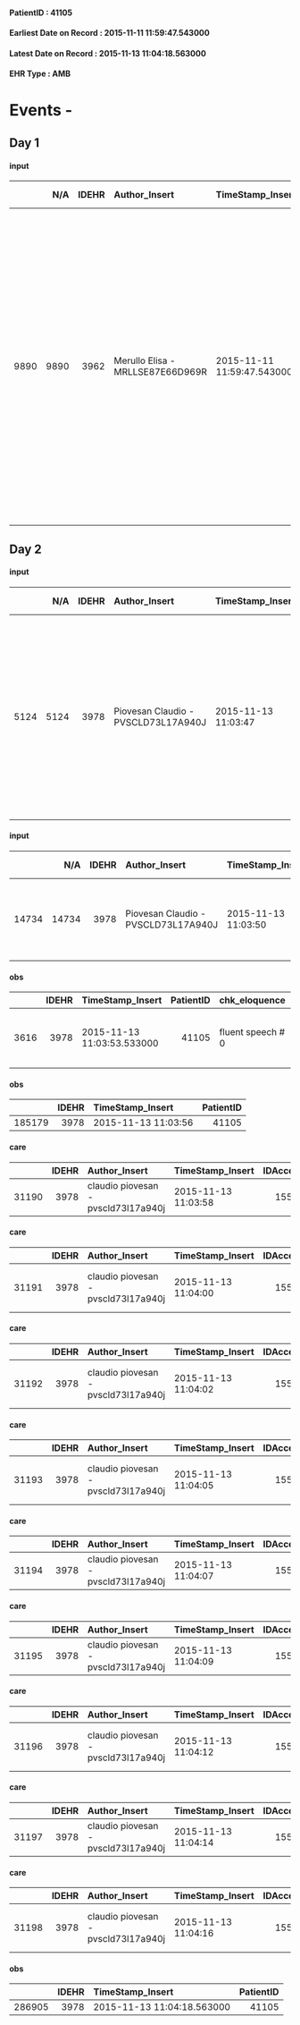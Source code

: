 
#### PatientID : 41105
#### Earliest Date on Record : 2015-11-11 11:59:47.543000
#### Latest Date on Record : 2015-11-13 11:04:18.563000
#### EHR Type : AMB

# Events - 

## Day 1

#### input
|      |    N/A |   IDEHR | Author_Insert                    | TimeStamp_Insert           | EHRType   |   PatientID |   IDDigitalSignDocument | persone_vicine   |   Unnamed: 0_x.1 |   IDANAMNESI_SOCIALE | Patient   | FamigliaAltro   | Paziente_T   | FamigliaAltro_T   |   Non_Rilevabile_x.1 | Note_Non_Rilevabile_x.1   | opt_Problemi   | Note_I                                                                                                                     | ds_note_timori                                                                                                                                                         | chk_contr_sintomi   | opt_paziente_a   | opt_famiglia_a   | opt_adeguatezza   | ds_note_ad                                                      | opt_paziente_solo   | ds_note_con                                                                                                                                                                                                                                                                                                       | opt_presente_assente   | Presenza_minori   | Caregiver_principale   | opt_capacita   | ds_familiari_coinv   | opt_necessario   | opt_presente   | opt_risorse_ec   | opt_paziente_psi   | opt_Ins_vol   | ds_note_prio                                                                                                                                   | opt_paziente_ad   | opt_caregiver_ad   | opt_esenzione   | opt_inv_civile            |   ds_codice_es | Needs     | Domestic partnership           | Fragility   | opt_disponibilita_f   | opt_indennita_acc         | opt_legge                 | opt_famiglia_psi   | opt_disponibilit_paz   |
|-----:|-------:|--------:|:---------------------------------|:---------------------------|:----------|------------:|------------------------:|:-----------------|-----------------:|---------------------:|:----------|:----------------|:-------------|:------------------|---------------------:|:--------------------------|:---------------|:---------------------------------------------------------------------------------------------------------------------------|:-----------------------------------------------------------------------------------------------------------------------------------------------------------------------|:--------------------|:-----------------|:-----------------|:------------------|:----------------------------------------------------------------|:--------------------|:------------------------------------------------------------------------------------------------------------------------------------------------------------------------------------------------------------------------------------------------------------------------------------------------------------------|:-----------------------|:------------------|:-----------------------|:---------------|:---------------------|:-----------------|:---------------|:-----------------|:-------------------|:--------------|:-----------------------------------------------------------------------------------------------------------------------------------------------|:------------------|:-------------------|:----------------|:--------------------------|---------------:|:----------|:-------------------------------|:------------|:----------------------|:--------------------------|:--------------------------|:-------------------|:-----------------------|
| 9890 |   9890 |    3962 | Merullo Elisa - MRLLSE87E66D969R | 2015-11-11 11:59:47.543000 | AMB       |       41105 |                  183937 | N/A              |             1807 |                 1249 | No#0      | Si#1            | No#0         | Si#1              |                    0 | NR                        | No#0           | Il figlio √® apparso informato della situazione ma in difficolt√† nell'eventuale interruzione delle infusioni di albumina. | Il figlio √® apparso molto titubante sul procedere ad un percorso di cure palliative; titubante soprattutto sull'eventuale interruzione delle infusioni dell'albumina. | controllo sintomi#0 | Indefinite#2     | Congruenti#1     | Da valutare#2     | Presente un solo figlio. Non ci sono altri parenti o familiari. | No#0                | Il pz vive con la coniuge di 83 anni ed il badante (presente nelle ore diurne). Un unico figlio che vive vicino e lavora come oculista. Figlio meno informato del badante sulle condizioni del pap√†. Il figlio molto titubante tanto da chiedermi una valutazione medica (per me √® un pz da prendere in carico) | Presente#1             | No#0              | caregiver              | Adeguato#0     | son                  | No#0             | Si#1           | Adeguate#1       | No#0               | No#0          | Il bisogno espresso √® a livello clinico. Spiegato il senso della nostra assistenza ed il setting domiciliare. Spiegata la questione albumina. | Parziale#1        | Totale#2           | Si#1            | in fase di accertamento#2 |             48 | Clinici#0 | Coniuge/Convivente#0;Badante#1 | nessuna#0   | Si#1                  | in fase di accertamento#2 | in fase di accertamento#2 | No#0               | Da verificare#2        |


## Day 2

#### input
|      |    N/A |   IDEHR | Author_Insert                       | TimeStamp_Insert    |   IDAccess | EHRType   |   PatientID |   IDDigitalSignDocument | persone_vicine   |   Unnamed: 0_y |   IDANAMNESI_MED |   Non_Rilevabile_y | Note_Non_Rilevabile_y   | diagnosis                                                                                                                                                                                                                                 |
|-----:|-------:|--------:|:------------------------------------|:--------------------|-----------:|:----------|------------:|------------------------:|:-----------------|---------------:|-----------------:|-------------------:|:------------------------|:------------------------------------------------------------------------------------------------------------------------------------------------------------------------------------------------------------------------------------------|
| 5124 |   5124 |    3978 | Piovesan Claudio - PVSCLD73L17A940J | 2015-11-13 11:03:47 |      15581 | AMB       |       41105 |                  185703 | N/A              |           2391 |             3068 |                  0 | NR                      | aa 87, HCC (dgn 5.2007) su cirrosi HCV. Massa in loggia surrenalica dx (7 cm). Cedimento D11 su base osteoporotica. S. depressiva. Ipotiroidismo. Anemizzazione (ultima emotrasfusione il 15.10). IRC (ultimo valore creatininemia 1,77). |

#### input
|       |    N/A |   IDEHR | Author_Insert                       | TimeStamp_Insert    |   IDAccess | EHRType   |   PatientID |   IDDigitalSignDocument | persone_vicine   |   Unnamed: 0_y.1 |   IDDIAGNOSI_ICD |   Non_Rilevabile_y.1 | Note_Non_Rilevabile_y.1   | I_ICD                                           | II_ICD                                              | III_ICD                                   | I_Anno   | III_Anno   |
|------:|-------:|--------:|:------------------------------------|:--------------------|-----------:|:----------|------------:|------------------------:|:-----------------|-----------------:|-----------------:|---------------------:|:--------------------------|:------------------------------------------------|:----------------------------------------------------|:------------------------------------------|:---------|:-----------|
| 14734 |  14734 |    3978 | Piovesan Claudio - PVSCLD73L17A940J | 2015-11-13 11:03:50 |      15581 | AMB       |       41105 |                  185704 | N/A              |              295 |              295 |                    0 | NR                        | 1550 - Tumori maligni primitivi del fegato#2048 | 5715 - Cirrosi epatica senza menzione di alcol#2357 | 2449 - Ipotiroidismo non specificato#2683 | 2007#47  | 2015#55    |

#### obs
|      |   IDEHR | TimeStamp_Insert           |   PatientID | chk_eloquence     | asthenia   | cachexia     | dyspnoea   | body_temp    | agitation_behavior_freq   | mood                                                     | cognitive_state   |
|-----:|--------:|:---------------------------|------------:|:------------------|:-----------|:-------------|:-----------|:-------------|:--------------------------|:---------------------------------------------------------|:------------------|
| 3616 |    3978 | 2015-11-13 11:03:53.533000 |       41105 | fluent speech # 0 | Severe # 3 | cachexia # 0 | No # 0     | Apyrexia # 0 | quiet # 0                 | Apathy # 00; closed in himself # 01; # 03 demoralization | Polished # 2      |

#### obs
|        |   IDEHR | TimeStamp_Insert    |   PatientID |
|-------:|--------:|:--------------------|------------:|
| 185179 |    3978 | 2015-11-13 11:03:56 |       41105 |

#### care
|       |   IDEHR | Author_Insert                       | TimeStamp_Insert    |   IDAccess | EHRType   |   PatientID |   IDTERAPIE_OUTPAT_VIDAS |   ds_dose | opt_via_di_somm   | ds_ora   | dt_data_inizio      |   opt_pregressa |   opt_somm_terapia |   opt_estemporanea |   opt_termina |   opt_somm_in_pompa | opt_farmaco                         |
|------:|--------:|:------------------------------------|:--------------------|-----------:|:----------|------------:|-------------------------:|----------:|:------------------|:---------|:--------------------|----------------:|-------------------:|-------------------:|--------------:|--------------------:|:------------------------------------|
| 31190 |    3978 | claudio piovesan - pvscld73l17a940j | 2015-11-13 11:03:58 |      15581 | amb       |       41105 |                     8722 |         1 | oral # 0 = 0      | 12 # 12  | 2015-11-13 00:00:00 |               0 |                  0 |                  0 |             0 |                   0 | folic acid (5 mg folina cps) # 1161 |

#### care
|       |   IDEHR | Author_Insert                       | TimeStamp_Insert    |   IDAccess | EHRType   |   PatientID |   IDTERAPIE_OUTPAT_VIDAS |   ds_dose | opt_via_di_somm   | ds_ora   | dt_data_inizio      |   opt_pregressa |   opt_somm_terapia |   opt_estemporanea |   opt_termina |   opt_somm_in_pompa | opt_farmaco                                   |
|------:|--------:|:------------------------------------|:--------------------|-----------:|:----------|------------:|-------------------------:|----------:|:------------------|:---------|:--------------------|----------------:|-------------------:|-------------------:|--------------:|--------------------:|:----------------------------------------------|
| 31191 |    3978 | claudio piovesan - pvscld73l17a940j | 2015-11-13 11:04:00 |      15581 | amb       |       41105 |                     8723 |         1 | oral # 0 = 0      | 07 # 7   | 2015-11-13 00:00:00 |               0 |                  0 |                  0 |             0 |                   0 | levothyroxine (eutirox 50 mcg tablets) # 1457 |

#### care
|       |   IDEHR | Author_Insert                       | TimeStamp_Insert    |   IDAccess | EHRType   |   PatientID |   IDTERAPIE_OUTPAT_VIDAS |   ds_dose | opt_via_di_somm   | ds_ora   | dt_data_inizio      |   opt_pregressa |   opt_somm_terapia |   opt_estemporanea |   opt_termina |   opt_somm_in_pompa | opt_farmaco                                   |
|------:|--------:|:------------------------------------|:--------------------|-----------:|:----------|------------:|-------------------------:|----------:|:------------------|:---------|:--------------------|----------------:|-------------------:|-------------------:|--------------:|--------------------:|:----------------------------------------------|
| 31192 |    3978 | claudio piovesan - pvscld73l17a940j | 2015-11-13 11:04:02 |      15581 | amb       |       41105 |                     8724 |         1 | oral # 0 = 0      | 20 # 20  | 2015-11-13 00:00:00 |               0 |                  0 |                  0 |             0 |                   0 | hydroxyzine (atarax 25 mg tablets rev) # 1879 |

#### care
|       |   IDEHR | Author_Insert                       | TimeStamp_Insert    |   IDAccess | EHRType   |   PatientID |   IDTERAPIE_OUTPAT_VIDAS |   ds_dose | opt_via_di_somm   | ds_ora   | dt_data_inizio      |   opt_pregressa |   opt_somm_terapia |   opt_estemporanea |   opt_termina |   opt_somm_in_pompa | opt_farmaco                             |
|------:|--------:|:------------------------------------|:--------------------|-----------:|:----------|------------:|-------------------------:|----------:|:------------------|:---------|:--------------------|----------------:|-------------------:|-------------------:|--------------:|--------------------:|:----------------------------------------|
| 31193 |    3978 | claudio piovesan - pvscld73l17a940j | 2015-11-13 11:04:05 |      15581 | amb       |       41105 |                     8725 |         1 | oral # 0 = 0      | 08 # 8   | 2015-11-13 00:00:00 |               0 |                  0 |                  0 |             0 |                   0 | furosemide (25 mg lasix tablets) # 1223 |

#### care
|       |   IDEHR | Author_Insert                       | TimeStamp_Insert    |   IDAccess | EHRType   |   PatientID |   IDTERAPIE_OUTPAT_VIDAS | ds_altro_farmaco        | ds_dose   | opt_via_di_somm   | ds_ora          | dt_data_inizio      |   opt_pregressa |   opt_somm_terapia |   opt_estemporanea |   opt_termina |   opt_somm_in_pompa | opt_farmaco              |
|------:|--------:|:------------------------------------|:--------------------|-----------:|:----------|------------:|-------------------------:|:------------------------|:----------|:------------------|:----------------|:--------------------|----------------:|-------------------:|-------------------:|--------------:|--------------------:|:-------------------------|
| 31194 |    3978 | claudio piovesan - pvscld73l17a940j | 2015-11-13 11:04:07 |      15581 | amb       |       41105 |                     8726 | kanrenol 100 mg tablets | 1/2 cpr   | oral # 0 = 0      | 03 # 3; 16 # 16 | 2015-11-13 00:00:00 |               0 |                  0 |                  0 |             0 |                   0 | other (see notes) # 2004 |

#### care
|       |   IDEHR | Author_Insert                       | TimeStamp_Insert    |   IDAccess | EHRType   |   PatientID |   IDTERAPIE_OUTPAT_VIDAS |   ds_dose | opt_via_di_somm   | ds_ora   | dt_data_inizio      |   opt_pregressa |   opt_somm_terapia |   opt_estemporanea |   opt_termina |   opt_somm_in_pompa | opt_farmaco                                   |
|------:|--------:|:------------------------------------|:--------------------|-----------:|:----------|------------:|-------------------------:|----------:|:------------------|:---------|:--------------------|----------------:|-------------------:|-------------------:|--------------:|--------------------:|:----------------------------------------------|
| 31195 |    3978 | claudio piovesan - pvscld73l17a940j | 2015-11-13 11:04:09 |      15581 | amb       |       41105 |                     8727 |         1 | oral # 0 = 0      | 16 # 16  | 2015-11-13 00:00:00 |               0 |                  0 |                  0 |             0 |                   0 | ursodeoxycholic acid (udca 300 mg cps) # 1026 |

#### care
|       |   IDEHR | Author_Insert                       | TimeStamp_Insert    |   IDAccess | EHRType   |   PatientID |   IDTERAPIE_OUTPAT_VIDAS | ds_dose       | opt_via_di_somm   | ds_ora          | dt_data_inizio      |   opt_pregressa |   opt_somm_terapia |   opt_estemporanea |   opt_termina |   opt_somm_in_pompa | opt_farmaco                                |
|------:|--------:|:------------------------------------|:--------------------|-----------:|:----------|------------:|-------------------------:|:--------------|:------------------|:----------------|:--------------------|----------------:|-------------------:|-------------------:|--------------:|--------------------:|:-------------------------------------------|
| 31196 |    3978 | claudio piovesan - pvscld73l17a940j | 2015-11-13 11:04:12 |      15581 | amb       |       41105 |                     8728 | 2 tablespoons | oral # 0 = 0      | 08 # 8; 16 # 16 | 2015-11-13 00:00:00 |               0 |                  0 |                  0 |             0 |                   0 | lactitol (eps portolac scir 500 ml) # 1031 |

#### care
|       |   IDEHR | Author_Insert                       | TimeStamp_Insert    |   IDAccess | EHRType   |   PatientID |   IDTERAPIE_OUTPAT_VIDAS | ds_altro_farmaco   | ds_dose       | opt_via_di_somm   | ds_ora   | dt_data_inizio      |   opt_pregressa |   opt_somm_terapia |   opt_estemporanea |   opt_termina |   opt_somm_in_pompa | opt_farmaco              |
|------:|--------:|:------------------------------------|:--------------------|-----------:|:----------|------------:|-------------------------:|:-------------------|:--------------|:------------------|:---------|:--------------------|----------------:|-------------------:|-------------------:|--------------:|--------------------:|:-------------------------|
| 31197 |    3978 | claudio piovesan - pvscld73l17a940j | 2015-11-13 11:04:14 |      15581 | amb       |       41105 |                     8729 | risendronate 35 mg | 1 v/settimana | oral # 0 = 0      | 15 # 15  | 2015-11-13 00:00:00 |               0 |                  0 |                  0 |             0 |                   0 | other (see notes) # 2004 |

#### care
|       |   IDEHR | Author_Insert                       | TimeStamp_Insert    |   IDAccess | EHRType   |   PatientID |   IDTERAPIE_OUTPAT_VIDAS | ds_dose   | opt_via_di_somm   | ds_ora   | dt_data_inizio      |   opt_pregressa |   opt_somm_terapia |   opt_estemporanea |   opt_termina |   opt_somm_in_pompa | opt_farmaco                                     |
|------:|--------:|:------------------------------------|:--------------------|-----------:|:----------|------------:|-------------------------:|:----------|:------------------|:---------|:--------------------|----------------:|-------------------:|-------------------:|--------------:|--------------------:|:------------------------------------------------|
| 31198 |    3978 | claudio piovesan - pvscld73l17a940j | 2015-11-13 11:04:16 |      15581 | amb       |       41105 |                     8730 | 32 drops  | oral # 0 = 0      | 09 # 9   | 2015-11-13 00:00:00 |               0 |                  0 |                  0 |             0 |                   0 | dexamethasone (soldesam os gtt 0-2% gtt) # 1446 |

#### obs
|        |   IDEHR | TimeStamp_Insert           |   PatientID |
|-------:|--------:|:---------------------------|------------:|
| 286905 |    3978 | 2015-11-13 11:04:18.563000 |       41105 |


